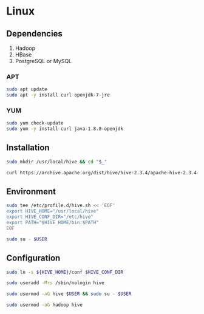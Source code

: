 # Linux

## Dependencies

1. Hadoop
2. HBase
3. PostgreSQL or MySQL

### APT

```sh
sudo apt update
sudo apt -y install curl openjdk-7-jre
```

### YUM

```sh
sudo yum check-update
sudo yum -y install curl java-1.8.0-openjdk
```

## Installation

```sh
sudo mkdir /usr/local/hive && cd "$_"
```

```sh
curl https://archive.apache.org/dist/hive/hive-2.3.4/apache-hive-2.3.4-bin.tar.gz | sudo tar -xz --strip-components 1
```

## Environment

```sh
sudo tee /etc/profile.d/hive.sh << 'EOF'
export HIVE_HOME="/usr/local/hive"
export HIVE_CONF_DIR="/etc/hive"
export PATH="$HIVE_HOME/bin:$PATH"
EOF
```

```sh
sudo su - $USER
```

## Configuration

```sh
sudo ln -s ${HIVE_HOME}/conf $HIVE_CONF_DIR
```

```sh
sudo useradd -Mrs /sbin/nologin hive
```

```sh
sudo usermod -aG hive $USER && sudo su - $USER
```

```sh
sudo usermod -aG hadoop hive
```
